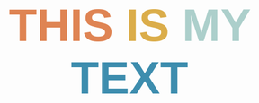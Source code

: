 <style>
  .title-word {
  animation: color-animation 4s linear infinite;
}

.title-word-1 {
  --color-1: #DF8453;
  --color-2: #3D8DAE;
  --color-3: #E4A9A8;
}

.title-word-2 {
  --color-1: #DBAD4A;
  --color-2: #ACCFCB;
  --color-3: #17494D;
}

.title-word-3 {
  --color-1: #ACCFCB;
  --color-2: #E4A9A8;
  --color-3: #ACCFCB;
}

.title-word-4 {
  --color-1: #3D8DAE;
  --color-2: #DF8453;
  --color-3: #E4A9A8;
}

@keyframes color-animation {
  0%    {color: var(--color-1)}
  32%   {color: var(--color-1)}
  33%   {color: var(--color-2)}
  65%   {color: var(--color-2)}
  66%   {color: var(--color-3)}
  99%   {color: var(--color-3)}
  100%  {color: var(--color-1)}
}

/* Here are just some visual styles. 🖌 */

.container {
  display: grid;
  place-items: center;  
  text-align: center;
  height: 100vh
}

.title {
  font-family: "Montserrat", sans-serif;
  font-weight: 800;
  font-size: 8.5vw;
  text-transform: uppercase;
}
</style>

<div class="container">
  <h2 class="title">
    <span class="title-word title-word-1">This</span>
    <span class="title-word title-word-2">is</span>
    <span class="title-word title-word-3">my</span>
    <span class="title-word title-word-4">text</span>
  </h2>
</div>
<h3>A passionate frontend developer from India</h3>

- 📫 How to reach me **chirumunjam@gmail.com**

<h3 align="left">Connect with me:</h3>
<p align="left">
<a href="https://instagram.com/chiru.so.clumsy" target="blank"><img align="center" src="https://raw.githubusercontent.com/rahuldkjain/github-profile-readme-generator/master/src/images/icons/Social/instagram.svg" alt="chiru.so.clumsy" height="30" width="40" /></a>
</p>

<h3 align="left">Languages and Tools:</h3>
<p align="left"> <a href="https://getbootstrap.com" target="_blank" rel="noreferrer"> <img src="https://raw.githubusercontent.com/devicons/devicon/master/icons/bootstrap/bootstrap-plain-wordmark.svg" alt="bootstrap" width="40" height="40"/> </a> <a href="https://www.w3schools.com/css/" target="_blank" rel="noreferrer"> <img src="https://raw.githubusercontent.com/devicons/devicon/master/icons/css3/css3-original-wordmark.svg" alt="css3" width="40" height="40"/> </a> <a href="https://www.djangoproject.com/" target="_blank" rel="noreferrer"> <img src="https://cdn.worldvectorlogo.com/logos/django.svg" alt="django" width="40" height="40"/> </a> <a href="https://www.w3.org/html/" target="_blank" rel="noreferrer"> <img src="https://raw.githubusercontent.com/devicons/devicon/master/icons/html5/html5-original-wordmark.svg" alt="html5" width="40" height="40"/> </a> <a href="https://developer.mozilla.org/en-US/docs/Web/JavaScript" target="_blank" rel="noreferrer"> <img src="https://raw.githubusercontent.com/devicons/devicon/master/icons/javascript/javascript-original.svg" alt="javascript" width="40" height="40"/> </a> <a href="https://www.mysql.com/" target="_blank" rel="noreferrer"> <img src="https://raw.githubusercontent.com/devicons/devicon/master/icons/mysql/mysql-original-wordmark.svg" alt="mysql" width="40" height="40"/> </a> <a href="https://www.oracle.com/" target="_blank" rel="noreferrer"> <img src="https://raw.githubusercontent.com/devicons/devicon/master/icons/oracle/oracle-original.svg" alt="oracle" width="40" height="40"/> </a> <a href="https://www.postgresql.org" target="_blank" rel="noreferrer"> <img src="https://raw.githubusercontent.com/devicons/devicon/master/icons/postgresql/postgresql-original-wordmark.svg" alt="postgresql" width="40" height="40"/> </a> <a href="https://www.python.org" target="_blank" rel="noreferrer"> <img src="https://raw.githubusercontent.com/devicons/devicon/master/icons/python/python-original.svg" alt="python" width="40" height="40"/> </a> <a href="https://reactjs.org/" target="_blank" rel="noreferrer"> <img src="https://raw.githubusercontent.com/devicons/devicon/master/icons/react/react-original-wordmark.svg" alt="react" width="40" height="40"/> </a> <a href="https://www.sqlite.org/" target="_blank" rel="noreferrer"> <img src="https://www.vectorlogo.zone/logos/sqlite/sqlite-icon.svg" alt="sqlite" width="40" height="40"/> </a> </p>
